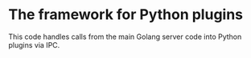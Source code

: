 # The framework for Python plugins

This code handles calls from the main Golang server code into Python plugins via IPC.